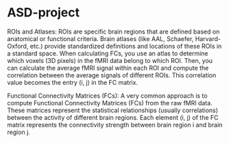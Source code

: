 # ASD-project

ROIs and Atlases: ROIs are specific brain regions that are defined based on anatomical or functional criteria.  Brain atlases (like AAL, Schaefer, Harvard-Oxford, etc.) provide standardized definitions and locations of these ROIs in a standard space.  When calculating FCs, you use an atlas to determine which voxels (3D pixels) in the fMRI data belong to which ROI.  Then, you can calculate the average fMRI signal within each ROI and compute the correlation between the average signals of different ROIs. This correlation value becomes the entry (i, j) in the FC matrix.

Functional Connectivity Matrices (FCs): A very common approach is to compute Functional Connectivity Matrices (FCs) from the raw fMRI data.  These matrices represent the statistical relationships (usually correlations) between the activity of different brain regions.  Each element (i, j) of the FC matrix represents the connectivity strength between brain region i and brain region j.

